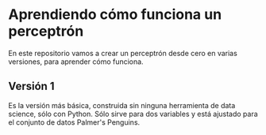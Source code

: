 # Aprendiendo cómo funciona un perceptrón

En este repositorio vamos a crear un perceptrón desde cero en varias versiones, para aprender cómo funciona.

## Versión 1

Es la versión más básica, construida sin ninguna herramienta de data science, sólo con Python. Sólo sirve para dos variables y está ajustado para el conjunto de datos Palmer's Penguins.
